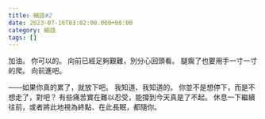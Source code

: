 ```yaml
---
title: 細語#2
date: 2023-07-16T03:02:00.000+08:00
category: 細語
tags: []
---
```

加油。
你可以的。
向前已經足夠艱難，別分心回頭看。
腿瘸了也要用手一寸一寸的爬。
向前進吧。

——如果你真的累了，就放下吧。
我知道、我知道的。
你並不是想停下，而是不想走了，對吧？
有些痛苦實在難以忍受，能撐到今天真是了不起。
休息一下繼續往前，或者將此地視為終點、在此長眠，都隨你。
